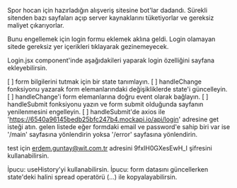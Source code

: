 Spor hocan için hazırladığın alışveriş sitesine bot'lar dadandı. Sürekli sitenden bazı sayfaları açıp server kaynaklarını tüketiyorlar ve gereksiz maliyet çıkarıyorlar.

Bunu engellemek için login formu eklemek aklına geldi. Login olamayan sitede gereksiz yer içerikleri tıklayarak gezinemeyecek.

Login.jsx component'inde aşağıdakileri yaparak login özelliğini sayfana ekleyebilirsin.

[ ] form bilgilerini tutmak için bir state tanımlayın.
[ ] handleChange fonksiyonu yazarak form elemanlarındaki değişikliklerde state'i güncelleyin. [ ] handleChange'i form elemanlarına doğru event olarak bağlayın.
[ ] handleSubmit fonksiyonu yazın ve form submit olduğunda sayfanın yenilenmesini engelleyin. [ ] handleSubmit'de axios ile 'https://6540a96145bedb25bfc247b4.mockapi.io/api/login' adresine get isteği atın. gelen listede eğer formdaki email ve password'e sahip biri var ise '/main' sayfasına yönlendirin yoksa '/error' sayfasına yönlendirin.

test için erdem.guntay@wit.com.tr adresini 9fxIH0GXesEwH_I şifresini kullanabilirsin.

İpucu: useHistory'yi kullanabilirsin.
İpucu: form datasını güncellerken state'deki halini spread operatörü (...) ile kopyalayabilirsin.
